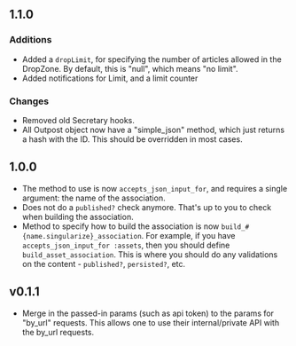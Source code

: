 ## 1.1.0
### Additions
* Added a `dropLimit`, for specifying the number of articles allowed in the
  DropZone. By default, this is "null", which means "no limit".
* Added notifications for Limit, and a limit counter

### Changes
* Removed old Secretary hooks.
* All Outpost object now have a "simple_json" method, which just returns a
  hash with the ID. This should be overridden in most cases.


## 1.0.0
* The method to use is now `accepts_json_input_for`, and requires 
  a single argument: the name of the association.
* Does not do a `published?` check anymore. That's up to you to check when
  building the association.
* Method to specify how to build the association is now 
  `build_#{name.singularize}_association`. For example, if you have 
  `accepts_json_input_for :assets`, then you should define 
  `build_asset_association`. This is where you should do any validations
  on the content - `published?`, `persisted?`, etc.


## v0.1.1
* Merge in the passed-in params (such as api token) to the params for 
  "by_url" requests. This allows one to use their internal/private API
  with the by_url requests.
